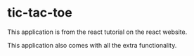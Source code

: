 # tic-tac-toe

This application is from the react tutorial on the react website.

This application also comes with all the extra functionality.